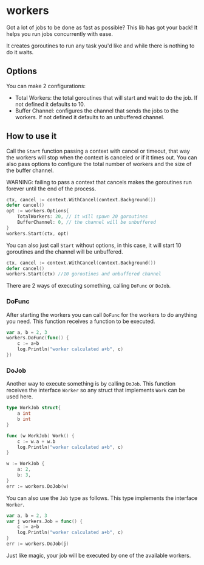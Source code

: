 # workers

Got a lot of jobs to be done as fast as possible? This lib has got your back! It helps you run jobs concurrently with ease.

It creates goroutines to run any task you'd like and while there is nothing to do it waits.

## Options

You can make 2 configurations:

- Total Workers: the total goroutines that will start and wait to do the job. If not defined it defaults to 10.
- Buffer Channel: configures the channel that sends the jobs to the workers. If not defined it defaults to an unbuffered channel.

## How to use it

Call the `Start` function passing a context with cancel or timeout, that way the workers will stop when the context is canceled or if it times out. You can also pass options to configure the total number of workers and the size of the buffer channel.

WARNING: failing to pass a context that cancels makes the goroutines run forever until the end of the process.

```go
ctx, cancel := context.WithCancel(context.Background())
defer cancel()
opt := workers.Options{
    TotalWorkers: 20, // it will spawn 20 goroutines
    BufferChannel: 0, // the channel will be unbuffered
}
workers.Start(ctx, opt)
```

You can also just call `Start` without options, in this case, it will start 10 goroutines and the channel will be unbuffered.

```go
ctx, cancel := context.WithCancel(context.Background())
defer cancel()
workers.Start(ctx) //10 goroutines and unbuffered channel
```

There are 2 ways of executing something, calling `DoFunc` or `DoJob`.

### DoFunc

After starting the workers you can call `DoFunc` for the workers to do anything you need. This function receives a function to be executed.

```go
var a, b = 2, 3
workers.DoFunc(func() {
    c := a+b
    log.Println("worker calculated a+b", c)
})
```

### DoJob

Another way to execute something is by calling `DoJob`. This function receives the interface `Worker` so any struct that implements `Work` can be used here.

```go
type WorkJob struct{
    a int
    b int
}

func (w WorkJob) Work() {
    c := w.a + w.b
    log.Println("worker calculated a+b", c)
}

w := WorkJob {
    a: 2,
    b: 3,
}
err := workers.DoJob(w)
```

You can also use the `Job` type as follows. This type implements the interface `Worker`.

```go
var a, b = 2, 3
var j workers.Job = func() {
    c := a+b
    log.Println("worker calculated a+b", c)
}
err := workers.DoJob(j)
```

Just like magic, your job will be executed by one of the available workers.
